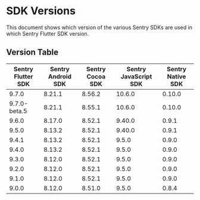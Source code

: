 # SDK Versions

This document shows which version of the various Sentry SDKs are used in which Sentry Flutter SDK version.

## Version Table

| Sentry Flutter SDK | Sentry Android SDK | Sentry Cocoa SDK | Sentry JavaScript SDK | Sentry Native SDK |
| ------------------ | ------------------ | ---------------- | --------------------- | ----------------- |
| 9.7.0 | 8.21.1 | 8.56.2 | 10.6.0 | 0.10.0 |
| 9.7.0-beta.5 | 8.21.1 | 8.55.1 | 10.6.0 | 0.10.0 |
| 9.6.0              | 8.17.0             | 8.52.1           | 9.40.0                | 0.9.1             |
| 9.5.0              | 8.13.2             | 8.52.1           | 9.40.0                | 0.9.1             |
| 9.4.1              | 8.13.2             | 8.52.1           | 9.5.0                 | 0.9.0             |
| 9.4.0              | 8.13.2             | 8.52.1           | 9.5.0                 | 0.9.0             |
| 9.3.0              | 8.12.0             | 8.52.1           | 9.5.0                 | 0.9.0             |
| 9.2.0              | 8.12.0             | 8.52.1           | 9.5.0                 | 0.9.0             |
| 9.1.0              | 8.12.0             | 8.52.1           | 9.5.0                 | 0.9.0             |
| 9.0.0              | 8.12.0             | 8.51.0           | 9.5.0                 | 0.8.4             |
